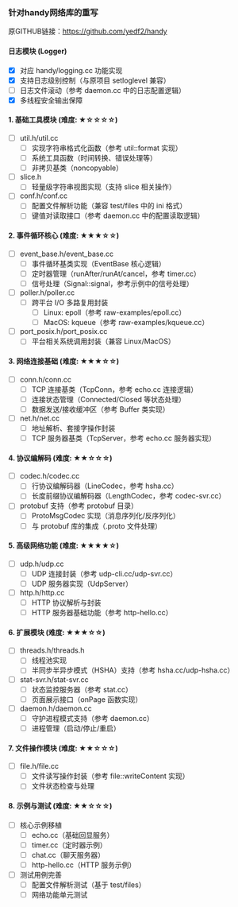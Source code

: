 ### 针对handy网络库的重写
原GITHUB链接：https://github.com/yedf2/handy

#### 日志模块 (Logger)

- [x] 对应 handy/logging.cc 功能实现
- [x] 支持日志级别控制（与原项目 setloglevel 兼容）
- [ ] 日志文件滚动（参考 daemon.cc 中的日志配置逻辑）
- [x] 多线程安全输出保障

#### 1. 基础工具模块 (难度: ★☆☆☆☆)

- [ ] util.h/util.cc
  - [ ] 实现字符串格式化函数（参考 util::format 实现）
  - [ ] 系统工具函数（时间转换、错误处理等）
  - [ ] 非拷贝基类（noncopyable）
- [ ] slice.h
  - [ ] 轻量级字符串视图实现（支持 slice 相关操作）
- [ ] conf.h/conf.cc
  - [ ] 配置文件解析功能（兼容 test/files 中的 ini 格式）
  - [ ] 键值对读取接口（参考 daemon.cc 中的配置读取逻辑）

#### 2. 事件循环核心 (难度: ★★★☆☆)

- [ ] event_base.h/event_base.cc
  - [ ] 事件循环基类实现（EventBase 核心逻辑）
  - [ ] 定时器管理（runAfter/runAt/cancel，参考 timer.cc）
  - [ ] 信号处理（Signal::signal，参考示例中的信号处理）
- [ ] poller.h/poller.cc
  - [ ] 跨平台 I/O 多路复用封装
    - [ ] Linux: epoll（参考 raw-examples/epoll.cc）
    - [ ] MacOS: kqueue（参考 raw-examples/kqueue.cc）
- [ ] port_posix.h/port_posix.cc
  - [ ] 平台相关系统调用封装（兼容 Linux/MacOS）

#### 3. 网络连接基础 (难度: ★★★☆☆)

- [ ] conn.h/conn.cc
  - [ ] TCP 连接基类（TcpConn，参考 echo.cc 连接逻辑）
  - [ ] 连接状态管理（Connected/Closed 等状态处理）
  - [ ] 数据发送/接收缓冲区（参考 Buffer 类实现）
- [ ] net.h/net.cc
  - [ ] 地址解析、套接字操作封装
  - [ ] TCP 服务器基类（TcpServer，参考 echo.cc 服务器实现）

#### 4. 协议编解码 (难度: ★★☆☆☆)

- [ ] codec.h/codec.cc
  - [ ] 行协议编解码器（LineCodec，参考 hsha.cc）
  - [ ] 长度前缀协议编解码器（LengthCodec，参考 codec-svr.cc）
- [ ] protobuf 支持（参考 protobuf 目录）
  - [ ] ProtoMsgCodec 实现（消息序列化/反序列化）
  - [ ] 与 protobuf 库的集成（.proto 文件处理）

#### 5. 高级网络功能 (难度: ★★★★☆)

- [ ] udp.h/udp.cc
  - [ ] UDP 连接封装（参考 udp-cli.cc/udp-svr.cc）
  - [ ] UDP 服务器实现（UdpServer）
- [ ] http.h/http.cc
  - [ ] HTTP 协议解析与封装
  - [ ] HTTP 服务器基础功能（参考 http-hello.cc）

#### 6. 扩展模块 (难度: ★★★☆☆)

- [ ] threads.h/threads.h
  - [ ] 线程池实现
  - [ ] 半同步半异步模式（HSHA）支持（参考 hsha.cc/udp-hsha.cc）
- [ ] stat-svr.h/stat-svr.cc
  - [ ] 状态监控服务器（参考 stat.cc）
  - [ ] 页面展示接口（onPage 函数实现）
- [ ] daemon.h/daemon.cc
  - [ ] 守护进程模式支持（参考 daemon.cc）
  - [ ] 进程管理（启动/停止/重启）

#### 7. 文件操作模块 (难度: ★★☆☆☆)

- [ ] file.h/file.cc
  - [ ] 文件读写操作封装（参考 file::writeContent 实现）
  - [ ] 文件状态检查与处理

#### 8. 示例与测试 (难度: ★★☆☆☆)

- [ ] 核心示例移植
  - [ ] echo.cc（基础回显服务）
  - [ ] timer.cc（定时器示例）
  - [ ] chat.cc（聊天服务器）
  - [ ] http-hello.cc（HTTP 服务示例）
- [ ] 测试用例完善
  - [ ] 配置文件解析测试（基于 test/files）
  - [ ] 网络功能单元测试